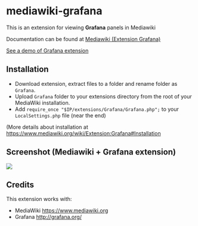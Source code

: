 # mediawiki-grafana

This is an extension for viewing **Grafana** panels in Mediawiki

Documentation can be found at [Mediawiki (Extension Grafana)](http://www.mediawiki.org/wiki/Extension:Grafana)

[See a demo of Grafana extension](http://www.delegacionprovincial.com/mediawiki/index.php/Gestion_Online:GrafanaCheck)

## Installation

- Download extension, extract files to a folder and rename folder as `Grafana`.
- Upload `Grafana` folder to your extensions directory from the root of your MediaWiki installation.
- Add `require_once "$IP/extensions/Grafana/Grafana.php";` to your `LocalSettings.php` file (near the end)

(More details about installation at https://www.mediawiki.org/wiki/Extension:Grafana#Installation

## Screenshot (Mediawiki + Grafana extension)
![](https://upload.wikimedia.org/wikipedia/mediawiki/7/7b/Grafana_Screenshot.png)

## Credits
This extension works with:
- MediaWiki https://www.mediawiki.org
- Grafana http://grafana.org/

